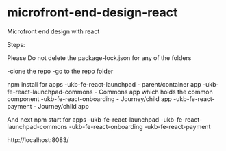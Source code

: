 # microfront-end-design-react
Microfront end design with react

Steps:

Please Do not delete the package-lock.json for any of the folders

-clone the repo
-go to the repo folder

npm install for apps
-ukb-fe-react-launchpad   - parent/container app
-ukb-fe-react-launchpad-commons  - Commons app which holds the common component
-ukb-fe-react-onboarding   - Journey/child app
-ukb-fe-react-payment  - Journey/child app

And next
npm start for apps
-ukb-fe-react-launchpad
-ukb-fe-react-launchpad-commons
-ukb-fe-react-onboarding
-ukb-fe-react-payment

http://localhost:8083/

